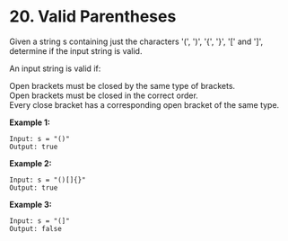 # 20. Valid Parentheses

Given a string s containing just the characters '(', ')', '{', '}', '[' and ']', determine if the input string is valid.

An input string is valid if:

Open brackets must be closed by the same type of brackets.  
Open brackets must be closed in the correct order.  
Every close bracket has a corresponding open bracket of the same type.

**Example 1:**
```
Input: s = "()"
Output: true
```

**Example 2:**
```
Input: s = "()[]{}"
Output: true
```

**Example 3:**
```
Input: s = "(]"
Output: false
```


